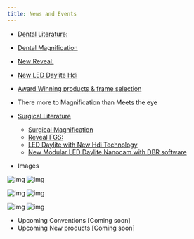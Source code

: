 ```yaml
---
title: News and Events
---
```


- [Dental Literature:](/dental/hygienists/dental-literature/)

- [Dental Magnification](/dental/magnification/)
- [New Reveal:](/surgical/new-reveal/)
- [New LED Daylite Hdi](/dental/led-headlights/new-high-definition-imaging/)
- [Award Winning products & frame selection](https://www.designsforvision.com/LitPDFs/DentRealityFrame.pdf)
- There more to Magnification than Meets the eye

- [Surgical Literature](/surgical/magnification/surgical-literature)

  - [Surgical Magnification](/surgical/magnification/)
  - [Reveal FGS:](/dental/new-reveal/)
  - [LED Daylite with New Hdi Technology](/surgical/led-headlights/new-daylite-hdi/)
  - [New Modular LED Daylite Nanocam with DBR software](/surgical/nanocam-hdi.md/led-daylite-wireless-ir-hdi-procedural-light/)

- Images

![img](/images/img1.jpg) ![img](/images/img2.jpg)

![img](/images/img3.jpg) ![img](/images/img4.jpg)

![img](/images/img5.jpg) ![img](/images/img6.jpg)

- Upcoming Conventions [Coming soon]
- Upcoming New products [Coming soon]
